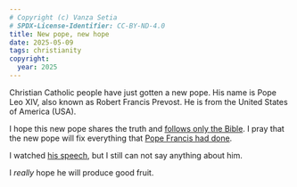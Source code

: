 ```yaml
---
# Copyright (c) Vanza Setia
# SPDX-License-Identifier: CC-BY-ND-4.0
title: New pope, new hope
date: 2025-05-09
tags: christianity
copyright:
  year: 2025
---
```


Christian Catholic people have just gotten a new pope. His name is Pope Leo XIV, also known as Robert Francis Prevost. He is from the United States of America (USA).

I hope this new pope shares the truth and [follows only the Bible](/blog/christians-around/). I pray that the new pope will fix everything that [Pope Francis had done](/blog/pope-francis/).

I watched [his speech](https://yewtu.be/watch?v=-0l6HaSMqtI), but I still can not say anything about him.

I *really* hope he will produce good fruit.

